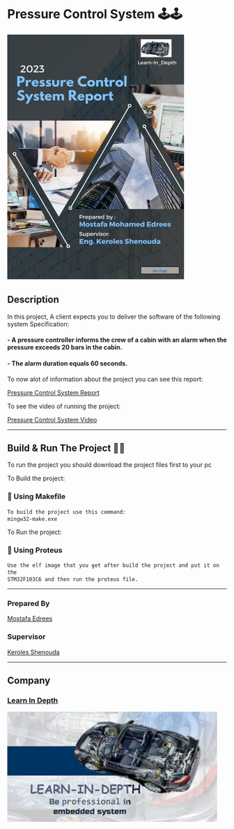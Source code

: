 # Pressure Control System 🕹🕹

![gitHub](https://github.com/MostafaEdrees11/Mastering_Embedded_System_Online_Diploma/blob/master/Unit5_First%20Term%20Projects/Pressure%20Control%20System/Report/Cover%20Page.PNG)

## Description
In this project, A client expects you to deliver the software of the following system Specification: 
  #### - A pressure controller informs the crew of a cabin with an alarm when the pressure exceeds 20 bars in the cabin.
  #### - The alarm duration equals 60 seconds.

To now alot of information about the project you can see this report:

[Pressure Control System Report](https://drive.google.com/file/d/1yUQSch0_M2eVL6hSwuNjlYqlxFy8_veA/view?usp=drive_link)

To see the video of running the project:

[Pressure Control System Video](https://drive.google.com/drive/u/2/folders/1-ubtekjkARF5dU45Q_bx7X0dgZyz0bcY)
___
## Build & Run The Project 🔨🔨
To run the project you should download the project files first to your pc

To Build the project:

### 📍 Using Makefile

    To build the project use this command:
    mingw32-make.exe
 

To Run the project:

### 📍 Using Proteus

    Use the elf image that you get after build the project and put it on the 
    STM32F103C6 and then run the proteus file.
___

### Prepared By
[Mostafa Edrees](https://www.linkedin.com/in/mostafa-edrees-427373225/)

### Supervisor 
[Keroles Shenouda](https://www.linkedin.com/in/keroles-khalil-2a86057b/)   
___

## Company
### [Learn In Depth](https://www.linkedin.com/company/learn-in-depth/)

![gitHub](https://github.com/MostafaEdrees11/Mastering_Embedded_System_Online_Diploma/blob/master/Unit5_First%20Term%20Projects/Pressure%20Control%20System/Report/Learn%20In%20Depth.PNG)



